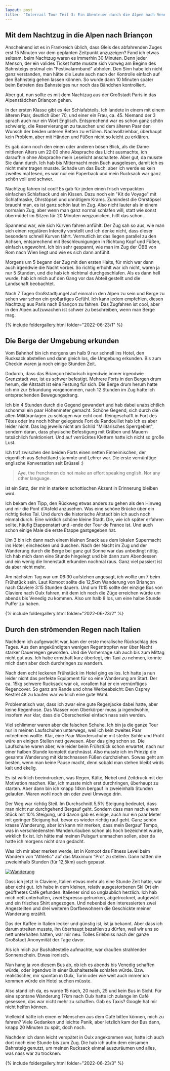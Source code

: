 ```yaml
---
layout: post
title:  "Interrail Tour Teil 3: Ein Abenteuer durch die Alpen nach Venedig"
---
```


## Mit dem Nachtzug in die Alpen nach Briançon
Anscheinend ist es in Frankreich üblich, dass Gleis des abfahrenden Zuges erst 15 Minuten vor dem geplanten Zeitpunkt anzuzeigen?
Fand ich etwas seltsam, beim Nachtzug waren es immerhin 30 Minuten.
Denn jeder Mensch, der ein valides Ticket hatte musste sich vorweg am Beginn des Bahnsteigs erstmal ein "Festivalarmband" abholen.
Den Sinn habe ich nicht ganz verstanden, man hätte die Leute auch nach der Kontrolle einfach auf den Bahnsteig gehen lassen können.
So wurde dann 10 Minuten später beim Betreten des Bahnsteiges nur noch das Bändchen kontrolliert.

Aber gut, nun sollte es mit dem Nachtzug aus der Großstadt Paris in das Alpenstädchen Briançon gehen.

In der ersten Klasse gibt es 4er Schlafabteils. Ich landete in einem mit einem älteren Paar, deutlich über 70, und einer ein Frau, ca. 45.
Niemand der 3 sprach auch nur ein Wort Englisch.
Entsprechend war es schon ganz schön schwierig, die Reservierungen zu tauschen und dem älteren Paar den Wunsch der beiden unteren Betten zu erfüllen.
Nachvollziehbar, überhaupt kein Problem, aber mit Händen und Füßen nicht so leicht zu erklären. 

Es gab dann noch den einen oder anderen bösen Blick, als die Dame mittleren Alters um 22:00 ohne Absprache das Licht ausmachte, ich daraufhin ohne Absprache mein Leselicht anschaltete.
Aber gut, da musste Sie dann durch. Ich hab bis Mitternacht mein Buch ausgelesen, damit ich es nicht mehr tragen musste.
Schade um das Buch, aber ich werde es kein zweites mal lesen, es war nur ein Paperback und mein Rucksack war ganz schön voll und schwer.  

Nachtzug fahren ist cool!
Es gab für jeden einen frisch verpackten einfachen Schlafsack und ein Kissen.
Dazu noch ein "Kit de Voyage" mit Schlafmaske, Ohrstöpsel und unnötigem Krams.
Zumindest die Ohrstöpsel braucht man, es ist ganz schön laut im Zug.
Also nicht lauter als in einem normalen Zug, aber wenn man ganz normal schlafen will, statt wie sonst übermüdet im Sitzen für 20 Minuten wegzunicken, hilft das schon.

Spannend war, wie sich Kurven fahren anfühlt.
Der Zug sah so aus, wie man sich einen regulären Intercity vorstellt und ich denke nicht, dass dieser besonders schnell Kurven fährt.
Vermutlich ist das liegen parallel zu den Achsen, entsprechend mit Beschleunigungen in Richtung Kopf und Füßen, einfach ungewohnt.
Ich bin sehr gespannt, wie man im Zug der ÖBB von Rom nach Wien liegt und wie es sich dann anfühlt. 

Morgens um 5 begann der Zug mit den ersten Halts, für mich war dann auch irgendwie die Nacht vorbei.
So richtig erhohlt war ich nicht, waren ja nur 5 Stunden, und die hab ich nichtmal durchgeschlafen.
Als es dann hell wurde, hab ich mich auf den Gang vor das Abteil gestellt und die Landschaft beobachtet.

Nach 7 Tagen Großstadtjungel auf einmal in den Alpen zu sein und Berge zu sehen war schon ein großartiges Gefühl.
Ich kann jedem empfehlen, diesen Nachtzug aus Paris nach Briançon zu fahren.
Das Zugfahren ist cool, aber in den Alpen aufzuwachen ist schwer zu beschreiben, wenn man Berge mag.

{% include foldergallery.html folder="2022-06-23/1" %}

## Die Berge der Umgebung erkunden
Vom Bahnhof bin ich morgens um halb 9 nur schnell ins Hotel, den Rucksack abstellen und dann gleich los, die Umgebung erkunden.
Bis zum Checkin waren ja noch einige Stunden Zeit.

Dadurch, dass das Briançon historisch irgendwie immer irgendwie Grenzstadt war, ist es schwer befestigt.
Mehrere Forts in den Bergen drum herum, die Altstadt ist eine Festung für sich.
Die Berge drum herum hatte ich mir zur Erkundung vorgenommen, nach 12 Stunden im Zug hatte ich entsprechenden Bewegungsdrang.

Ich bin 4 Stunden durch die Gegend gewandert und hab dabei unabsichtlich schonmal ein paar Höhenmeter gemacht.
Schöne Gegend, sich durch die alten Militäranlagen zu schlagen war echt cool.
Reingeschafft in Fort des Têtes oder ins noch höher gelegende Fort du Randouillet hab ich es aber leider nicht.
Das lag jeweils nicht am Schild "Militärisches Sperrgebiet", sondern daran, dass physische Befestigung mit Gräben und Mauern tatsächlich funktioniert.
Und auf verrücktes Klettern hatte ich nicht so große Lust.

Ich traf zwischen den beiden Forts einen netten Einheimischen, der eigentlich aus Schottland stammte und Lehrer war.
Die erste vernünftige englische Konversation seit Brüssel :)
> Aye, the frenchmen do not make an effort speaking english. Nor any other language.

ist ein Satz, der mir in starkem schottischen Akzent in Erinnerung bleiben wird.

Ich bekam den Tipp, den Rückweg etwas anders zu gehen als den Hinweg und mir die Pont d'Asfeld anzusehen.
Was eine schöne Brücke über ein richtig tiefes Tal.
Und durch die historische Altstadt bin ich auch noch einmal durch.
Eine wirklich schöne kleine Stadt.
Die, wie ich später erfahren sollte, häufig Etappenstart und -ende der Tour de France ist.
Und auch schon einige Male die erste Etappe gastgegeben hat.

Um 3 bin ich dann nach einem kleinen Snack aus dem lokalen Supermacht ins Hotel, einchecken und duschen.
Nach der Nacht im Zug und der Wanderung durch die Berge bei ganz gut Sonne war das unbedingt nötig.
Ich hab mich dann eine Stunde hingelegt und bin dann zum Abendessen und ein wenig die Innenstadt erkunden nochmal raus.
Ganz viel passiert ist da aber nicht mehr.

Am nächsten Tag war um 06:30 aufstehen angesagt, ich wollte um 7 beim Frühstück sein.
Laut Komoot sollte die 12,5km Wanderung von Briançon nach Claviere 3:15 Stunden dauern.
Und um 11:15 sollte der einzige Bus von Claviere nach Oulx fahren, mit dem ich noch die Züge erreichen würde um abends bis Venedig zu kommen.
Also um halb 8 los, um eine halbe Stunde Puffer zu haben.

{% include foldergallery.html folder="2022-06-23/2" %}

## Durch den strömenden Regen nach Italien
Nachdem ich aufgewacht war, kam der erste moralische Rückschlag des Tages.
Aus den angekündigten wenigen Regentropfen war über Nacht starker Dauerregen geworden.
Und die Vorhersage sah auch bis zum Mittag nicht gut aus.
Ich habe ernsthaft kurz überlegt, ein Taxi zu nehmen, konnte mich dann aber doch durchringen zu wandern.

Nach dem echt leckeren Frühstück im Hotel ging es los.
Ich hatte ja nun leider nicht das perfekte Equipment für so eine Wanderung am Start.
Der ca. 15kg schwere Rucksack war ok, vorallem hat er ein vernünftiges Regencover.
So ganz am Rande und ohne Werbeabsicht: Den Osprey Kestrel 48 zu kaufen war wirklich eine gute Wahl.

Problematisch war, dass ich zwar eine gute Regenjacke dabei hatte, aber keine Regenhose.
Das Wasser vom Oberkörper muss ja irgendwohin, insofern war klar, dass die Oberschenkel einfach nass sein werden.

Viel schlimmer waren aber die falschen Schuhe. Ich bin ja die ganze Tour nur in meinen Laufschuhen unterwegs, weil ich kein zweites Paar mitnehmen wollte.
Klar, eine Paar Wanderschuhe mit steifer Sohle und Profil wäre an einigen Stellen nett gewesen. Aber das ging schon so.
Die Laufschuhe waren aber, wie leider beim Frühstück schon erwartet, nach nur einer halben Stunde komplett durchnässt.
Also musste ich im Prinzip die gesamte Wanderung mit klatschnassen Füßen durchziehen.
Sowas geht am besten, wenn man keine Pause macht, denn sobald man stehen bleibt wirds kalt und ekelig.

Es ist wirklich beeindrucken, was Regen, Kälte, Nebel und Zeitdruck mit der Motivation machen. Klar, ich musste mich erst durchringen, überhaupt zu starten.
Aber dann bin ich knapp 14km bergauf in zweieinhalb Stunden gelaufen. Waren wohl noch ein oder zwei Umwege drin. 

Der Weg war richtig Steil.
Im Durchschnitt 5,5% Steigung bedeutet, dass man nicht nur durchgehend Bergauf geht. 
Sondern dass man nach einem Stück mit 10% Steigung, und davon gab es einige, auch nur ein paar Meter mit geringer Steigung hat, bevor es wieder richtig rauf geht.
Ganz schön krasse Wanderung, aber ich kann mir merken, dass mein Bergauf Tempo, was in verschiedensten Wanderurlauben schon als hoch bezeichnet wurde, wirklich fix ist.
Ich hätte mal meinen Pulsgurt ummachen sollen, aber da hatte ich morgens nicht dran gedacht.

Was ich mir aber merken werde, ist in Komoot das Fitness Level beim Wandern von "Athletic" auf das Maximum "Pro" zu stellen.
Dann hätten die zweieinhalb Stunden (für 12,5km) auch gepasst.	 

[![Wanderung](/assets/wanderung_fr_it.png)](https://www.strava.com/activities/7349119635)

Dass ich jetzt in Claviere, Italien etwas mehr als eine Stunde Zeit hatte, war aber echt gut.
Ich habe in dem kleinen, relativ ausgestorbenen Ski Ort ein geöffnetes Café gefunden.
Italiener sind so unglaublich herzlich.
Ich hab mich nett unterhalten, zwei Espresso getrunken, abgetrocknet, aufgewärt und ein frisches Shirt angezogen.
Und nebenbei den interessierten zwei Angestellten und drei weiteren Dorfbewohnern die Geschickte meiner Wanderung erzählt.

Das der Kaffee in Italien lecker und günstig ist, ist ja bekannt. 
Aber dass ich darum streiten musste, ihn überhaupt bezahlen zu dürfen, weil wir uns so nett unterhalten hatten, war mir neu.
Tolles Erlebniss nach der ganze Großstadt Anonymität der Tage davor.

Als ich mich zur Bushaltestelle aufmachte, war draußen strahlender Sonnenschein. Etwas ironisch.

Nun hang ja von diesem Bus ab, ob ich es abends bis Venedig schaffen würde, oder irgendwo in einer Bushaltestelle schlafen würde. Bzw. realistischer, mir spontan in Oulx, Turin oder wie weit auch immer ich kommen würde ein Hotel suchen müsste.

Also stand ich da, es wurde 15 nach, 20 nach, 25 und kein Bus in Sicht.
Für eine spontane Wanderung 17km nach Oulx hatte ich zulange im Café gesessen, das war nicht mehr zu schaffen.
Gab es Taxis? Google hat mir nicht helfen können.

Vielleicht hätte ich einen er Menschen aus dem Café bitten können, mich zu fahren?
Viele Gedanken und leichte Panik, aber letzlich kam der Bus dann, knapp 20 Minuten zu spät, doch noch.

Nachdem ich dann leicht verspätet in Oulx angekommen war, hatte ich auch dort noch eine Stunde bis zum Zug.
Die hab ich aufm dem einsamen Bahnsteig genutzt, um meinen Rucksack einmal auszuräumen und alles, was nass war zu trocknen.

{% include foldergallery.html folder="2022-06-23/3" %}
